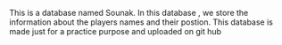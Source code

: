 This is a database named Sounak. In this database , we store the information about the players names and their postion.
This database is made just for a practice purpose and uploaded on git hub
